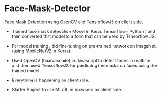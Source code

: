 # Face-Mask-Detector
Face Mask Detection using OpenCV and TensroflowJS on client side.

- Trained face mask detecction Model in Keras Tensorflow ( Python ) and then converted that model to a form that can be used by Tensorflow JS.
- For model training , did fine-tuning on pre-trained network on ImageNet.(using MobileNetV2 in Keras).

- Used OpenCV (haarcascade) in Javascript to detect faces in realtime and then used TensorflowJS for predicting the masks on faces using the trained model.
- Everything is happening on client side.

- Starter Project to use ML/DL in browsers on client side.

